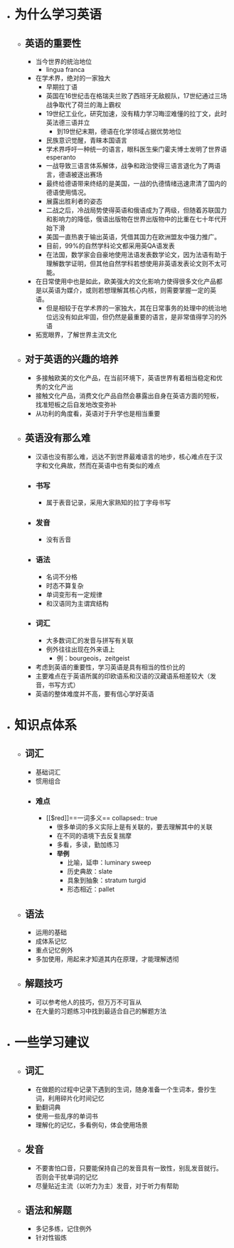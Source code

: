 - # 为什么学习英语
	- ## 英语的重要性
		- 当今世界的统治地位
			- lingua franca
		- 在学术界，绝对的一家独大
			- 早期拉丁语
			- 英国在16世纪击在格瑞夫兰败了西班牙无敌舰队，17世纪通过三场战争取代了荷兰的海上霸权
			- 19世纪工业化，研究加速，没有精力学习晦涩难懂的拉丁文，此时英法德三语并立
				- 到19世纪末期，德语在化学领域占据优势地位
			- 民族意识觉醒，青睐本国语言
			- 学术界呼吁一种统一的语言，眼科医生柴门霍夫博士发明了世界语esperanto
			- 一战导致三语言体系解体，战争和政治使得三语言退化为了两语言，德语被逐出赛场
			- 最终给德语带来终结的是美国，一战的仇德情绪迅速肃清了国内的德语使用情况。
			- 展露出胜利者的姿态
			- 二战之后，冷战局势使得英语和俄语成为了两级，但随着苏联国力和影响力的降低，俄语出版物在世界出版物中的比重在七十年代开始下滑
			- 美国一直热衷于输出英语，凭借其国力在欧洲盟友中强力推广。
			- 目前，99%的自然学科论文都采用英QA语发表
			- 在法国，数学家会自豪地使用法语发表数学论文，因为法语有助于理解数学证明，但其他自然学科若想使用非英语发表论文则不太可能。
		- 在日常使用中也是如此，欧美强大的文化影响力使得很多文化产品都是以英语为媒介，或则若想理解其核心内核，则需要掌握一定的英语。
			- 但是相较于在学术界的一家独大，其在日常事务的处理中的统治地位远没有如此牢固，但仍然是最重要的语言，是非常值得学习的外语
		- 拓宽眼界，了解世界主流文化
	- ## 对于英语的兴趣的培养
		- 多接触欧美的文化产品，在当前环境下，英语世界有着相当稳定和优秀的文化产出
		- 接触文化产品，消费文化产品自然会暴露出自身在英语方面的短板，找准短板之后自发地改变弥补
		- 从功利的角度看，英语对于升学也是相当重要
	- ## 英语没有那么难
		- 汉语也没有那么难，远达不到世界最难语言的地步，核心难点在于汉字和文化典故，然而在英语中也有类似的难点
		- ### 书写
			- 属于表音记录，采用大家熟知的拉丁字母书写
		- ### 发音
			- 没有舌音
		- ### 语法
			- 名词不分格
			- 时态不算复杂
			- 单词变形有一定规律
			- 和汉语同为主谓宾结构
		- ### 词汇
			- 大多数词汇的发音与拼写有关联
			- 例外往往出现在外来语上
				- 例：bourgeois，zeitgeist
		- 考虑到英语的重要性，学习英语是具有相当的性价比的
		- 主要难点在于英语所属的印欧语系和汉语的汉藏语系相差较大（发音，书写方式）
		- 英语的整体难度并不高，要有信心学好英语
- # 知识点体系
	- ## 词汇
		- 基础词汇
		- 惯用组合
		- ### 难点
			- [[$red]]==一词多义==
			  collapsed:: true
				- 很多单词的多义实际上是有关联的，要去理解其中的关联
				- 在不同的语境下去反复揣摩
				- 多看，多读，勤加练习
				- **举例**
					- 比喻，延申：luminary sweep
					- 历史典故：slate
					- 具象到抽象：stratum turgid
					- 形态相近：pallet
	- ## 语法
		- 运用的基础
		- 成体系记忆
		- 重点记忆例外
		- 多加使用，用起来才知道其内在原理，才能理解透彻
	- ## 解题技巧
		- 可以参考他人的技巧，但万万不可盲从
		- 在大量的习题练习中找到最适合自己的解题方法
- # 一些学习建议
	- ## 词汇
		- 在做题的过程中记录下遇到的生词，随身准备一个生词本，誊抄生词，利用碎片化时间记忆
		- 勤翻词典
		- 使用一些乱序的单词书
		- 理解化的记忆，多看例句，体会使用场景
	- ## 发音
		- 不要害怕口音，只要能保持自己的发音具有一致性，别乱发音就行。否则会干扰单词的记忆
		- 尽量贴近主流（以听力为主）发音，对于听力有帮助
	- ## 语法和解题
		- 多记多练，记住例外
		- 针对性锻炼